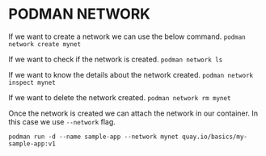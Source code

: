 # PODMAN NETWORK

If we want to create a network we can use the below command.
`podman network create mynet`

If we want to check if the network is created.
`podman network ls`

If we want to know the details about the network created.
`podman network inspect mynet`

If we want to delete the network created.
`podman network rm mynet`


Once the network is created we can attach the network in our container.
In this case we use `--network` flag.

```
podman run -d --name sample-app --network mynet quay.io/basics/my-sample-app:v1 
```